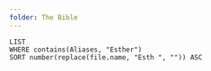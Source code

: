 ```yaml
---
folder: The Bible
---
```


```dataview
LIST 
WHERE contains(Aliases, "Esther")
SORT number(replace(file.name, "Esth ", "")) ASC
```
 
